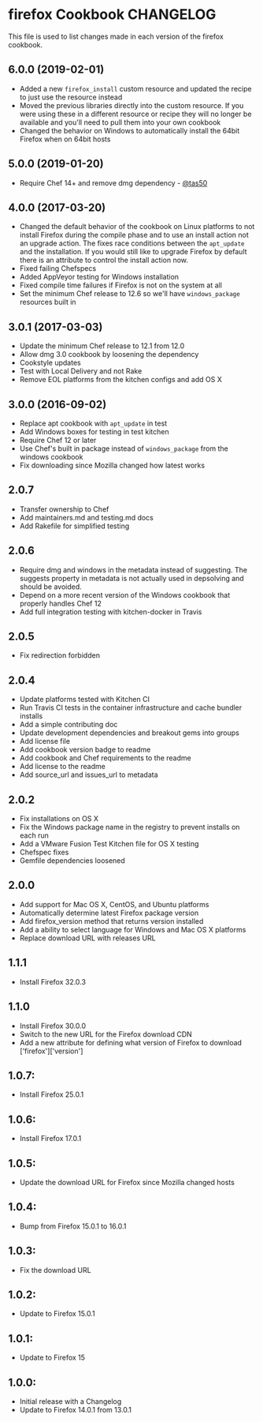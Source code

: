 # firefox Cookbook CHANGELOG
This file is used to list changes made in each version of the firefox cookbook.

## 6.0.0 (2019-02-01)

- Added a new `firefox_install` custom resource and updated the recipe to just use the resource instead
- Moved the previous libraries directly into the custom resource. If you were using these in a different resource or recipe they will no longer be available and you'll need to pull them into your own cookbook
- Changed the behavior on Windows to automatically install the 64bit Firefox when on 64bit hosts

## 5.0.0 (2019-01-20)

- Require Chef 14+ and remove dmg dependency - [@tas50](https://github.com/tas50)

## 4.0.0 (2017-03-20)

- Changed the default behavior of the cookbook on Linux platforms to not install Firefox during the compile phase and to use an install action not an upgrade action. The fixes race conditions between the `apt_update` and the installation. If you would still like to upgrade Firefox by default there is an attribute to control the install action now.
- Fixed failing Chefspecs
- Added AppVeyor testing for Windows installation
- Fixed compile time failures if Firefox is not on the system at all
- Set the minimum Chef release to 12.6 so we'll have `windows_package` resources built in

## 3.0.1 (2017-03-03)

- Update the minimum Chef release to 12.1 from 12.0
- Allow dmg 3.0 cookbook by loosening the dependency
- Cookstyle updates
- Test with Local Delivery and not Rake
- Remove EOL platforms from the kitchen configs and add OS X

## 3.0.0 (2016-09-02)
- Replace apt cookbook with `apt_update` in test
- Add Windows boxes for testing in test kitchen
- Require Chef 12 or later
- Use Chef's built in package instead of `windows_package` from the windows cookbook
- Fix downloading since Mozilla changed how latest works

## 2.0.7
- Transfer ownership to Chef
- Add maintainers.md and testing.md docs
- Add Rakefile for simplified testing

## 2.0.6
- Require dmg and windows in the metadata instead of suggesting. The suggests property in metadata is not actually used in depsolving and should be avoided.
- Depend on a more recent version of the Windows cookbook that properly handles Chef 12
- Add full integration testing with kitchen-docker in Travis

## 2.0.5
- Fix redirection forbidden

## 2.0.4
- Update platforms tested with Kitchen CI
- Run Travis CI tests in the container infrastructure and cache bundler installs
- Add a simple contributing doc
- Update development dependencies and breakout gems into groups
- Add license file
- Add cookbook version badge to readme
- Add cookbook and Chef requirements to the readme
- Add license to the readme
- Add source_url and issues_url to metadata

## 2.0.2
- Fix installations on OS X
- Fix the Windows package name in the registry to prevent installs on each run
- Add a VMware Fusion Test Kitchen file for OS X testing
- Chefspec fixes
- Gemfile dependencies loosened

## 2.0.0
- Add support for Mac OS X, CentOS, and Ubuntu platforms
- Automatically determine latest Firefox package version
- Add firefox_version method that returns version installed
- Add a ability to select language for Windows and Mac OS X platforms
- Replace download URL with releases URL

## 1.1.1
- Install Firefox 32.0.3

## 1.1.0
- Install Firefox 30.0.0
- Switch to the new URL for the Firefox download CDN
- Add a new attribute for defining what version of Firefox to download ['firefox']['version']

## 1.0.7:
- Install Firefox 25.0.1

## 1.0.6:
- Install Firefox 17.0.1

## 1.0.5:
- Update the download URL for Firefox since Mozilla changed hosts

## 1.0.4:
- Bump from Firefox 15.0.1 to 16.0.1

## 1.0.3:
- Fix the download URL

## 1.0.2:
- Update to Firefox 15.0.1

## 1.0.1:
- Update to Firefox 15

## 1.0.0:
- Initial release with a Changelog
- Update to Firefox 14.0.1 from 13.0.1
